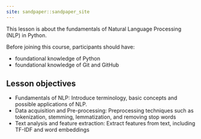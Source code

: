```yaml
---
site: sandpaper::sandpaper_site
---
```


This lesson is about the fundamentals of Natural Language Processing (NLP) in Python.

Before joining this course, participants should have:

- foundational knowledge of Python
- foundational knowledge of Git and GitHub

## Lesson objectives

- Fundamentals of NLP: Introduce terminology, basic concepts and possible applications of NLP.
- Data acquisition and Pre-processing: Preprocessing techniques such as tokenization, stemming, lemmatization, and removing stop words
- Text analysis and feature extraction: Extract features from text, including TF-IDF and word embeddings
